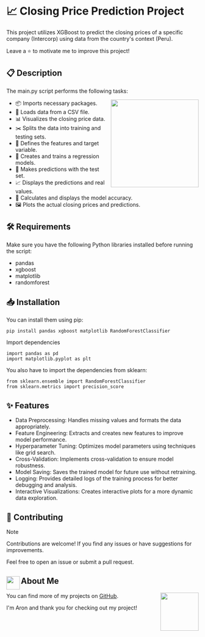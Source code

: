# 📈 Closing Price Prediction Project
This project utilizes XGBoost to predict the closing prices of a specific company (Intercorp) using data from the country's context (Peru).

Leave a ⭐ to motivate me to improve this project!

## 📋 Description
The main.py script performs the following tasks:

<img align="right" src="https://i.giphy.com/gutZ5Pm6Xl62eIf5RZ.webp" height="230">

- 📦 Imports necessary packages.
- 📄 Loads data from a CSV file.
- 📊 Visualizes the closing price data.
- ✂️ Splits the data into training and testing sets.
- 🎯 Defines the features and target variable.
- 🤖 Creates and trains a regression models.
- 🔮 Makes predictions with the test set.
- 📈 Displays the predictions and real values.
- 🧮 Calculates and displays the model accuracy.
- 🖼️ Plots the actual closing prices and predictions.

## 🛠️ Requirements
Make sure you have the following Python libraries installed before running the script:

- pandas
- xgboost
- matplotlib
- randomforest
  
## 📥 Installation
You can install them using pip:

```
pip install pandas xgboost matplotlib RandomForestClassifier
```

Import dependencies
```
import pandas as pd
import matplotlib.pyplot as plt
```

You also have to import the dependencies from sklearn:

```
from sklearn.ensemble import RandomForestClassifier
from sklearn.metrics import precision_score
```

## ✨ Features

- Data Preprocessing: Handles missing values and formats the data appropriately.
- Feature Engineering: Extracts and creates new features to improve model performance.
- Hyperparameter Tuning: Optimizes model parameters using techniques like grid search.
- Cross-Validation: Implements cross-validation to ensure model robustness.
- Model Saving: Saves the trained model for future use without retraining.
- Logging: Provides detailed logs of the training process for better debugging and analysis.
- Interactive Visualizations: Creates interactive plots for a more dynamic data exploration.

## 🚀 Contributing

> [!NOTE]
> Contributions are welcome! If you find any issues or have suggestions for improvements.
>
> Feel free to open an issue or submit a pull request.

## <img src="https://i.pinimg.com/originals/9d/d1/a0/9dd1a0c90caa865e3718947e2b91d35e.gif" width="35" align="left">About Me

You can find more of my projects on [GitHub](https://github.com/AronSoto).
<img src="https://media.tenor.com/Pzq_B1qdoocAAAAi/salmon-minecraft.gif" align = "right" width="100">

I'm Aron and thank you for checking out my project!
